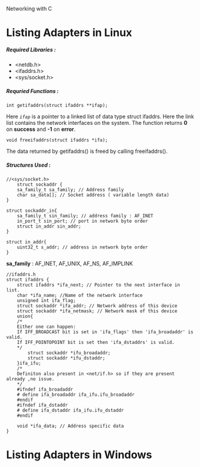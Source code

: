 Networking with C

# Listing Adapters in Linux
##### Required Libraries : 
- <netdb.h>
- <ifaddrs.h>
- <sys/socket.h>

##### Requried Functions : 
```
int getifaddrs(struct ifaddrs **ifap);
``` 
Here *`ifap`* is a pointer to a linked list of data type struct ifaddrs.
Here the link list contains the network interfaces on the system.
The function returns **0** on **success** and **-1** on **error**.

```
void freeifaddrs(struct ifaddrs *ifa);
```
The data returned by getifaddrs() is freed by calling freeifaddrs().
##### Structures Used :
```
//<sys/socket.h>
	struct sockaddr {
	sa_family_t sa_family; // Address family
	char sa_data[]; // Socket address ( variable length data)
}

struct sockaddr_in{
 	sa_family_t sin_family; // address family : AF_INET
 	in_port_t sin_port; // port in network byte order
 	struct in_addr sin_addr;
}

struct in_addr{
	uint32_t s_addr; // address in network byte order
}
```

**sa_family** : AF_INET, AF_UNIX, AF_NS, AF_IMPLINK

```
//ifaddrs.h
struct ifaddrs {
	struct ifaddrs *ifa_next; // Pointer to the next interface in list.
	char *ifa_name; //Name of the network interface
	unsigned int ifa_flag;
	struct sockaddr *ifa_addr; // Network address of this device
	struct sockaddr *ifa_netmask; // Network mask of this device
	union{
	/*
	Either one can happen:
	If IFF_BROADCAST bit is set in 'ifa_flags' then 'ifa_broadaddr' is valid.
	If IFF_POINTOPOINT bit is set then 'ifa_dstaddrs' is valid.
	*/
		struct sockaddr *ifu_broadaddr;
		struct sockaddr *ifu_dstaddr;
	}ifa_ifu;
	/* 
	Definiton also present in <net/if.h> so if they are present already ,no issue.
	*/
	#ifndef ifa_broadaddr
	# define ifa_broadaddr ifa_ifu.ifu_broadaddr
	#endif
	#ifndef ifa_dstaddr
	# define ifa_dstaddr ifa_ifu.ifu_dstaddr
	#endif
	
	void *ifa_data; // Address specific data
}
```
# Listing Adapters in Windows
